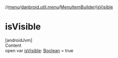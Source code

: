 //[menu](../../index.md)/[danbroid.util.menu](../index.md)/[MenuItemBuilder](index.md)/[isVisible](is-visible.md)



# isVisible  
[androidJvm]  
Content  
open var [isVisible](is-visible.md): [Boolean](https://kotlinlang.org/api/latest/jvm/stdlib/kotlin/-boolean/index.html) = true  



